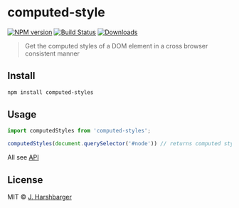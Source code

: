 # computed-style

[![NPM version][npm-image]][npm-url]
[![Build Status][travis-image]][travis-url]
[![Downloads][download-badge]][npm-url]

> Get the computed styles of a DOM element in a cross browser consistent manner

## Install

```sh
npm install computed-styles
```

## Usage

```js
import computedStyles from 'computed-styles';

computedStyles(document.querySelector('#node')) // returns computed styles as an object
```

All see [API](API.md)

## License

MIT © [J. Harshbarger](http://github.com/Hypercubed)

[npm-url]: https://npmjs.org/package/computed-styles
[npm-image]: https://img.shields.io/npm/v/computed-styles.svg?style=flat-square

[travis-url]: https://travis-ci.org/Hypercubed/computed-styles
[travis-image]: https://img.shields.io/travis/Hypercubed/computed-styles.svg?style=flat-square

[download-badge]: http://img.shields.io/npm/dm/computed-styles.svg?style=flat-square
